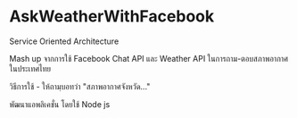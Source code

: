 # AskWeatherWithFacebook
Service Oriented Architecture

Mash up จากการใช้ Facebook Chat API และ Weather API ในการถาม-ตอบสภาพอากาศในประเทศไทย 

วิธีการใช้ - ให้ถามฺบอทว่า "สภาพอากาศจังหวัด..."


พัฒนาแอพลิเคชั่น โดยใช้ Node js
